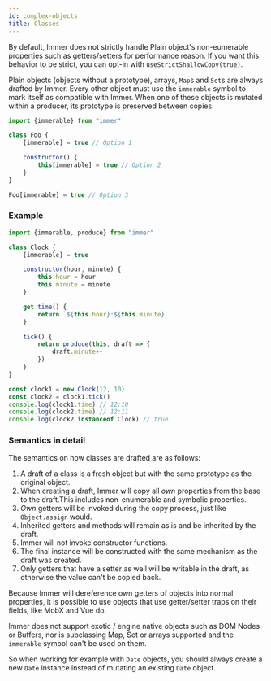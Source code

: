 ```yaml
---
id: complex-objects
title: Classes
---
```


<center>
<div data-ea-publisher="immerjs" data-ea-type="image" className="horizontal bordered"></div>
</center>

By default, Immer does not strictly handle Plain object's non-eumerable properties such as getters/setters for performance reason. If you want this behavior to be strict, you can opt-in with `useStrictShallowCopy(true)`.

Plain objects (objects without a prototype), arrays, `Map`s and `Set`s are always drafted by Immer. Every other object must use the `immerable` symbol to mark itself as compatible with Immer. When one of these objects is mutated within a producer, its prototype is preserved between copies.

```js
import {immerable} from "immer"

class Foo {
	[immerable] = true // Option 1

	constructor() {
		this[immerable] = true // Option 2
	}
}

Foo[immerable] = true // Option 3
```

### Example

```js
import {immerable, produce} from "immer"

class Clock {
	[immerable] = true

	constructor(hour, minute) {
		this.hour = hour
		this.minute = minute
	}

	get time() {
		return `${this.hour}:${this.minute}`
	}

	tick() {
		return produce(this, draft => {
			draft.minute++
		})
	}
}

const clock1 = new Clock(12, 10)
const clock2 = clock1.tick()
console.log(clock1.time) // 12:10
console.log(clock2.time) // 12:11
console.log(clock2 instanceof Clock) // true
```

### Semantics in detail

The semantics on how classes are drafted are as follows:

1. A draft of a class is a fresh object but with the same prototype as the original object.
1. When creating a draft, Immer will copy all _own_ properties from the base to the draft.This includes non-enumerable and symbolic properties.
1. _Own_ getters will be invoked during the copy process, just like `Object.assign` would.
1. Inherited getters and methods will remain as is and be inherited by the draft.
1. Immer will not invoke constructor functions.
1. The final instance will be constructed with the same mechanism as the draft was created.
1. Only getters that have a setter as well will be writable in the draft, as otherwise the value can't be copied back.

Because Immer will dereference own getters of objects into normal properties, it is possible to use objects that use getter/setter traps on their fields, like MobX and Vue do.

Immer does not support exotic / engine native objects such as DOM Nodes or Buffers, nor is subclassing Map, Set or arrays supported and the `immerable` symbol can't be used on them.

So when working for example with `Date` objects, you should always create a new `Date` instance instead of mutating an existing `Date` object.
